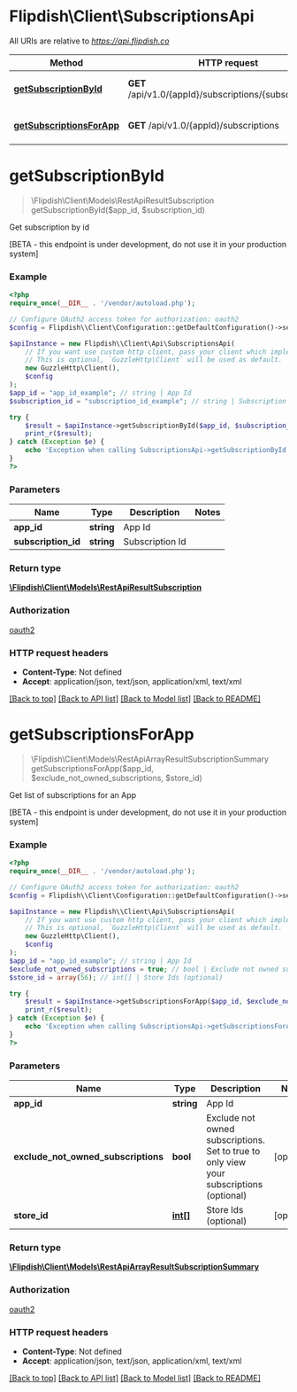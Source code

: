 # Flipdish\\Client\SubscriptionsApi

All URIs are relative to *https://api.flipdish.co*

Method | HTTP request | Description
------------- | ------------- | -------------
[**getSubscriptionById**](SubscriptionsApi.md#getSubscriptionById) | **GET** /api/v1.0/{appId}/subscriptions/{subscriptionId} | Get subscription by id
[**getSubscriptionsForApp**](SubscriptionsApi.md#getSubscriptionsForApp) | **GET** /api/v1.0/{appId}/subscriptions | Get list of subscriptions for an App


# **getSubscriptionById**
> \Flipdish\\Client\Models\RestApiResultSubscription getSubscriptionById($app_id, $subscription_id)

Get subscription by id

[BETA - this endpoint is under development, do not use it in your production system]

### Example
```php
<?php
require_once(__DIR__ . '/vendor/autoload.php');

// Configure OAuth2 access token for authorization: oauth2
$config = Flipdish\\Client\Configuration::getDefaultConfiguration()->setAccessToken('YOUR_ACCESS_TOKEN');

$apiInstance = new Flipdish\\Client\Api\SubscriptionsApi(
    // If you want use custom http client, pass your client which implements `GuzzleHttp\ClientInterface`.
    // This is optional, `GuzzleHttp\Client` will be used as default.
    new GuzzleHttp\Client(),
    $config
);
$app_id = "app_id_example"; // string | App Id
$subscription_id = "subscription_id_example"; // string | Subscription Id

try {
    $result = $apiInstance->getSubscriptionById($app_id, $subscription_id);
    print_r($result);
} catch (Exception $e) {
    echo 'Exception when calling SubscriptionsApi->getSubscriptionById: ', $e->getMessage(), PHP_EOL;
}
?>
```

### Parameters

Name | Type | Description  | Notes
------------- | ------------- | ------------- | -------------
 **app_id** | **string**| App Id |
 **subscription_id** | **string**| Subscription Id |

### Return type

[**\Flipdish\\Client\Models\RestApiResultSubscription**](../Model/RestApiResultSubscription.md)

### Authorization

[oauth2](../../README.md#oauth2)

### HTTP request headers

 - **Content-Type**: Not defined
 - **Accept**: application/json, text/json, application/xml, text/xml

[[Back to top]](#) [[Back to API list]](../../README.md#documentation-for-api-endpoints) [[Back to Model list]](../../README.md#documentation-for-models) [[Back to README]](../../README.md)

# **getSubscriptionsForApp**
> \Flipdish\\Client\Models\RestApiArrayResultSubscriptionSummary getSubscriptionsForApp($app_id, $exclude_not_owned_subscriptions, $store_id)

Get list of subscriptions for an App

[BETA - this endpoint is under development, do not use it in your production system]

### Example
```php
<?php
require_once(__DIR__ . '/vendor/autoload.php');

// Configure OAuth2 access token for authorization: oauth2
$config = Flipdish\\Client\Configuration::getDefaultConfiguration()->setAccessToken('YOUR_ACCESS_TOKEN');

$apiInstance = new Flipdish\\Client\Api\SubscriptionsApi(
    // If you want use custom http client, pass your client which implements `GuzzleHttp\ClientInterface`.
    // This is optional, `GuzzleHttp\Client` will be used as default.
    new GuzzleHttp\Client(),
    $config
);
$app_id = "app_id_example"; // string | App Id
$exclude_not_owned_subscriptions = true; // bool | Exclude not owned subscriptions. Set to true to only view your subscriptions (optional)
$store_id = array(56); // int[] | Store Ids (optional)

try {
    $result = $apiInstance->getSubscriptionsForApp($app_id, $exclude_not_owned_subscriptions, $store_id);
    print_r($result);
} catch (Exception $e) {
    echo 'Exception when calling SubscriptionsApi->getSubscriptionsForApp: ', $e->getMessage(), PHP_EOL;
}
?>
```

### Parameters

Name | Type | Description  | Notes
------------- | ------------- | ------------- | -------------
 **app_id** | **string**| App Id |
 **exclude_not_owned_subscriptions** | **bool**| Exclude not owned subscriptions. Set to true to only view your subscriptions (optional) | [optional]
 **store_id** | [**int[]**](../Model/int.md)| Store Ids (optional) | [optional]

### Return type

[**\Flipdish\\Client\Models\RestApiArrayResultSubscriptionSummary**](../Model/RestApiArrayResultSubscriptionSummary.md)

### Authorization

[oauth2](../../README.md#oauth2)

### HTTP request headers

 - **Content-Type**: Not defined
 - **Accept**: application/json, text/json, application/xml, text/xml

[[Back to top]](#) [[Back to API list]](../../README.md#documentation-for-api-endpoints) [[Back to Model list]](../../README.md#documentation-for-models) [[Back to README]](../../README.md)

